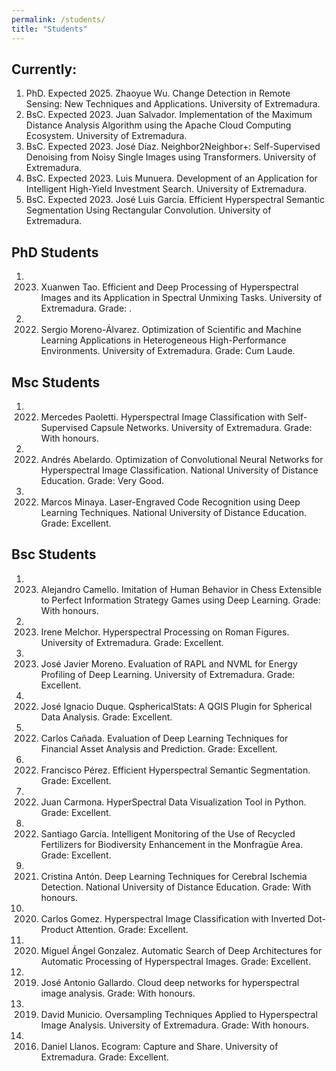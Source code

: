 ```yaml
---
permalink: /students/
title: "Students"
---
```



## Currently:
1. PhD. Expected 2025. Zhaoyue Wu. Change Detection in Remote Sensing: New Techniques and Applications. University of Extremadura.
2. BsC. Expected 2023. Juan Salvador. Implementation of the Maximum Distance Analysis Algorithm using the Apache Cloud Computing Ecosystem. University of Extremadura.
3. BsC. Expected 2023. José Díaz. Neighbor2Neighbor+: Self-Supervised Denoising from Noisy Single Images using Transformers. University of Extremadura.
4. BsC. Expected 2023. Luis Munuera. Development of an Application for Intelligent High-Yield Investment Search. University of Extremadura.
5. BsC. Expected 2023. José Luis García. Efficient Hyperspectral Semantic Segmentation Using Rectangular Convolution. University of Extremadura.


## PhD Students
1. 2023. Xuanwen Tao. Efficient and Deep Processing of Hyperspectral Images and its Application in Spectral Unmixing Tasks. University of Extremadura. Grade: .
2. 2022. Sergio Moreno-Álvarez. Optimization of Scientific and Machine Learning Applications in Heterogeneous High-Performance Environments. University of Extremadura. Grade: Cum Laude.


## Msc Students
1. 2022. Mercedes Paoletti. Hyperspectral Image Classification with Self-Supervised Capsule Networks. University of Extremadura. Grade: With honours.
2. 2022. Andrés Abelardo. Optimization of Convolutional Neural Networks for Hyperspectral Image Classification. National University of Distance Education. Grade: Very Good.
3. 2022. Marcos Minaya. Laser-Engraved Code Recognition using Deep Learning Techniques. National University of Distance Education. Grade: Excellent.


## Bsc Students
1. 2023. Alejandro Camello. Imitation of Human Behavior in Chess Extensible to Perfect Information Strategy Games using Deep Learning. Grade: With honours.
2. 2023. Irene Melchor. Hyperspectral Processing on Roman Figures. University of Extremadura. Grade: Excellent.
3. 2023. José Javier Moreno. Evaluation of RAPL and NVML for Energy Profiling of Deep Learning. University of Extremadura. Grade: Excellent.
4. 2022. José Ignacio Duque. QsphericalStats: A QGIS Plugin for Spherical Data Analysis. Grade: Excellent.
5. 2022. Carlos Cañada. Evaluation of Deep Learning Techniques for Financial Asset Analysis and Prediction. Grade: Excellent.
6. 2022. Francisco Pérez. Efficient Hyperspectral Semantic Segmentation. Grade: Excellent.
7. 2022. Juan Carmona. HyperSpectral Data Visualization Tool in Python. Grade: Excellent.
8. 2022. Santiago García. Intelligent Monitoring of the Use of Recycled Fertilizers for Biodiversity Enhancement in the Monfragüe Area. Grade: Excellent.
9. 2021. Cristina Antón. Deep Learning Techniques for Cerebral Ischemia Detection. National University of Distance Education. Grade: With honours.
10. 2020. Carlos Gomez. Hyperspectral Image Classification with Inverted Dot-Product Attention. Grade: Excellent.
11. 2020. Miguel Ángel Gonzalez. Automatic Search of Deep Architectures for Automatic Processing of Hyperspectral Images. Grade: Excellent.
12. 2019. José Antonio Gallardo. Cloud deep networks for hyperspectral image analysis. Grade: With honours.
13. 2019. David Municio. Oversampling Techniques Applied to Hyperspectral Image Analysis. University of Extremadura. Grade: With honours.
14. 2016. Daniel Llanos. Ecogram: Capture and Share. University of Extremadura. Grade: Excellent.
